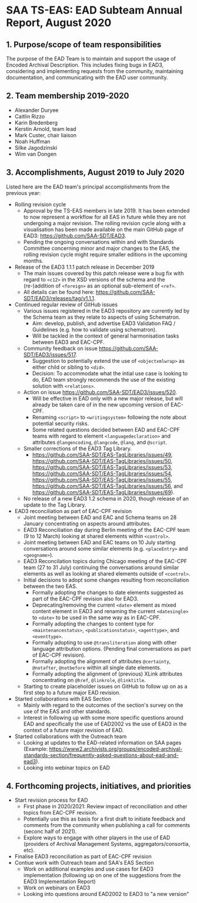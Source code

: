 # SAA TS-EAS: EAD Subteam Annual Report, August 2020

## 1. Purpose/scope of team responsibilities

The purpose of the EAD Team is to maintain and support the usage of Encoded Archival Description. This includes fixing bugs in EAD3, considering and implementing requests from the community, maintaining documentation, and communicating with the EAD user community.

## 2. Team membership 2019-2020
- Alexander Duryee
- Caitlin Rizzo
- Karin Bredenberg
- Kerstin Arnold, team lead
- Mark Custer, chair liaison
- Noah Huffman
- Silke Jagodzinski
- Wim van Dongen

## 3. Accomplishments, August 2019 to July 2020

Listed here are the EAD team's principal accomplishments from the previous year:

- Rolling revision cycle
  - Approval by the TS-EAS members in late 2019. It has been extended to now represent a workflow for all EAS in future while they are not undergoing a major revision. The rolling revision cycle along with a visualisation has been made available on the main GitHub page of EAD3: https://github.com/SAA-SDT/EAD3. 
  - Pending the ongoing conversations within and with Standards Committee concerning minor and major changes to the EAS, the rolling revision cycle might require smaller editions in the upcoming months. 
- Release of the EAD3 1.1.1 patch release in December 2019
  - The main issues covered by this patch release were a bug fix with regard to `<c12>` in the XSD versions of the schema and the (re-)addition of `<foreign>` as an optional sub-element of `<ref>`.
  - All details can be found here: https://github.com/SAA-SDT/EAD3/releases/tag/v1.1.1.
- Continued regular review of GitHub issues 
  - Various issues registered in the EAD3 repository are currently led by the Schema team as they relate to aspects of using Schematron.
    - Aim: develop, publish, and advertise EAD3 Validation FAQ / Guidelines (e.g. how to validate using schematron).
    - Will be tackled in the context of general harmonisation tasks between EAD3 and EAC-CPF.
  - Community feedback on issue https://github.com/SAA-SDT/EAD3/issues/517.
    - Suggestion to potentially extend the use of `<objectxmlwrap>` as either child or sibling to `<did>`.
    - Decision: To accommodate what the intial use case is looking to do, EAD team strongly recommends the use of the existing solution with `<relations>`.
  - Action on issue https://github.com/SAA-SDT/EAD3/issues/520.
    - Will be effective in EAD only with a new major release, but will already be taken care of in the new upcoming version of EAC-CPF. 
    - Renaming `<script>` to `<writingsystem>` following the note about potential security risks.
    - Some related questions decided between EAD and EAC-CPF teams with regard to element `<languagedeclaration>` and attributes `@langencoding`, `@langcode`, `@lang`, and `@script`.
  - Smaller corrections of the EAD3 Tag Library.
    - https://github.com/SAA-SDT/EAS-TagLibraries/issues/49, https://github.com/SAA-SDT/EAS-TagLibraries/issues/50, https://github.com/SAA-SDT/EAS-TagLibraries/issues/53, https://github.com/SAA-SDT/EAS-TagLibraries/issues/54, https://github.com/SAA-SDT/EAS-TagLibraries/issues/55, https://github.com/SAA-SDT/EAS-TagLibraries/issues/56, and https://github.com/SAA-SDT/EAS-TagLibraries/issues/69).
  - No release of a new EAD3 1.2 schema in 2020, though release of an update to the Tag Library.  
- EAD3 reconciliation as part of EAC-CPF revision
  - Joint meeting between EAD and EAC and Schema teams on 28 January concentrating on aspects around attributes.
  - EAD3 Reconciliation day during Berlin meeting of the EAC-CPF team (9 to 12 March) looking at shared elements within `<control>`.
  - Joint meeting between EAD and EAC teams on 10 July starting conversations around some similar elements (e.g. `<placeEntry>` and `<geogname>`).
  - EAD3 Reconcilation topics during Chicago meeting of the EAC-CPF team (27 to 31 July) continuing the conversations around similar elements as well as looking at shared elements outside of `<control>`.
  - Initial decisions to adopt some changes resulting from reconciliation between the two EAS.
    - Formally adopting the changes to date elements suggested as part of the EAC-CPF revision also for EAD3.
    - Deprecating/removing the current `<date>` element as mixed content element in EAD3 and renaming the current `<datesingle>` to `<date>` to be used in the same way as in EAC-CPF.
    - Formally adopting the changes to content type for `<maintenancestatus>`, `<publicationstatus>`, `<agenttype>`, and `<eventtype>`.
    - Formally adopting to use `@transliteration` along with other language attribution options. (Pending final conversations as part of EAC-CPF revision).
    - Formally adopting the alignment of attributes `@certainty`, `@notafter`, `@notbefore` within all single date elements.
    - Formally adopting the alignment of (previous) XLink attributes concentrating on `@href`, `@linkrole`, `@linktitle`.
  - Starting to create placeholder issues on GitHub to follow up on as a first step to a future major EAD revision.
- Started collaborations with EAS Section
  - Mainly with regard to the outcomes of the section's survey on the use of the EAS and other standards.
  - Interest in following up with some more specific questions around EAD and specifically the use of EAD2002 vs the use of EAD3 in the context of a future major revision of EAD.
- Started collaborations with the Outreach team
  - Looking at updates to the EAD-related information on SAA pages (Example: https://www2.archivists.org/groups/encoded-archival-standards-section/frequently-asked-questions-about-ead-and-ead3).
  - Looking into webinar topics on EAD

## 4. Forthcoming projects, initiatives, and priorities

- Start revision process for EAD
  - First phase in 2020/2021: Review impact of reconciliation and other topics from EAC-CPF revision.
  - Potentially use this as basis for a first draft to initiate feedback and comments from the community when publishing a call for comments (seconc half of 2021). 
  - Explore ways to engage with other players in the use of EAD (providers of Archival Management Systems, aggregators/consortia, etc).
- Finalise EAD3 reconciliation as part of EAC-CPF revision
- Contiue work with Outreach team and SAA's EAS Section
  - Work on additional examples and use cases for EAD3 implementation (following up on one of the suggestions from the EAD3 Implementation Report)
  - Work on webinars on EAD3
  - Looking into questions around EAD2002 to EAD3 to "a new version"
